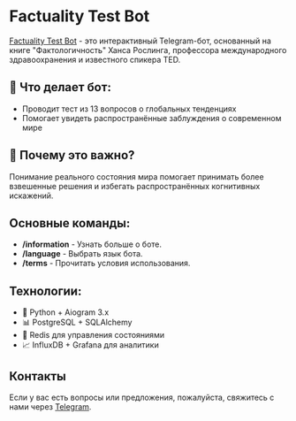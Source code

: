 # Factuality Test Bot

[Factuality Test Bot](https://t.me/factuality_test_bot) - это интерактивный Telegram-бот, основанный на книге "Фактологичность" Ханса Рослинга, профессора международного здравоохранения и известного спикера TED.


## 🎯 Что делает бот:
- Проводит тест из 13 вопросов о глобальных тенденциях
- Помогает увидеть распространённые заблуждения о современном мире


## 🤔 Почему это важно?
Понимание реального состояния мира помогает принимать более взвешенные решения и избегать распространённых когнитивных искажений.


## Основные команды:
- **/information** - Узнать больше о боте.
- **/language** - Выбрать язык бота.
- **/terms** - Прочитать условия использования.


## Технологии:
- 🐍 Python + Aiogram 3.x
- 📊 PostgreSQL + SQLAlchemy
- 🔄 Redis для управления состояниями
- 📈 InfluxDB + Grafana для аналитики


## Контакты
Если у вас есть вопросы или предложения, пожалуйста, свяжитесь с нами через [Telegram](https://t.me/van4956).
